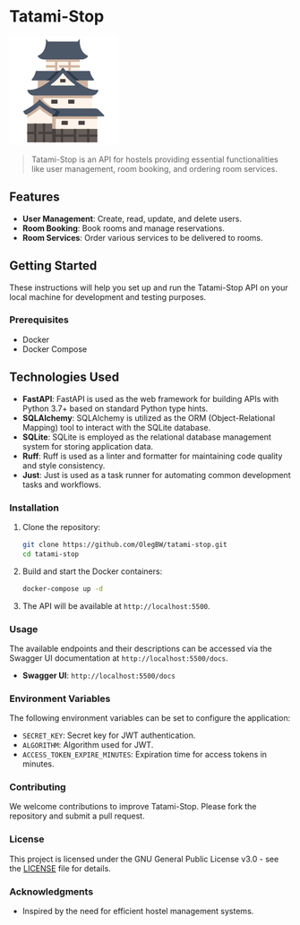 # Tatami-Stop

![Icon](/doc/icon.svg)


>Tatami-Stop is an API for hostels providing essential functionalities like user management, room booking, and ordering room services.

## Features

- **User Management**: Create, read, update, and delete users.
- **Room Booking**: Book rooms and manage reservations.
- **Room Services**: Order various services to be delivered to rooms.

## Getting Started

These instructions will help you set up and run the Tatami-Stop API on your local machine for development and testing purposes.

### Prerequisites

- Docker
- Docker Compose

## Technologies Used

- **FastAPI**: FastAPI is used as the web framework for building APIs with Python 3.7+ based on standard Python type hints.
- **SQLAlchemy**: SQLAlchemy is utilized as the ORM (Object-Relational Mapping) tool to interact with the SQLite database.
- **SQLite**: SQLite is employed as the relational database management system for storing application data.
- **Ruff**: Ruff is used as a linter and formatter for maintaining code quality and style consistency.
- **Just**: Just is used as a task runner for automating common development tasks and workflows.

### Installation

1. Clone the repository:
    ```bash
    git clone https://github.com/OlegBW/tatami-stop.git
    cd tatami-stop
    ```

2. Build and start the Docker containers:
    ```bash
    docker-compose up -d
    ```

3. The API will be available at `http://localhost:5500`.

### Usage

The available endpoints and their descriptions can be accessed via the Swagger UI documentation at `http://localhost:5500/docs`.

- **Swagger UI**: `http://localhost:5500/docs`

### Environment Variables

The following environment variables can be set to configure the application:

- `SECRET_KEY`: Secret key for JWT authentication.
- `ALGORITHM`: Algorithm used for JWT.
- `ACCESS_TOKEN_EXPIRE_MINUTES`: Expiration time for access tokens in minutes.

### Contributing

We welcome contributions to improve Tatami-Stop. Please fork the repository and submit a pull request.

### License

This project is licensed under the GNU General Public License v3.0 - see the [LICENSE](LICENSE) file for details.

### Acknowledgments

- Inspired by the need for efficient hostel management systems.

